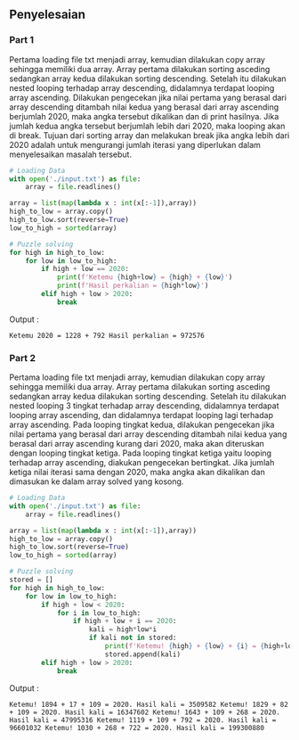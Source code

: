 ## Penyelesaian
### Part 1

Pertama loading file txt menjadi array, kemudian dilakukan copy array sehingga memiliki dua array. Array pertama dilakukan sorting asceding sedangkan array kedua dilakukan sorting descending. Setelah itu dilakukan nested looping terhadap array descending, didalamnya terdapat looping array ascending.
Dilakukan pengecekan jika nilai pertama yang berasal dari array descending ditambah nilai kedua yang berasal dari array ascending berjumlah 2020, maka angka tersebut dikalikan dan di print hasilnya. Jika jumlah kedua angka tersebut berjumlah lebih dari 2020, maka looping akan di break.
Tujuan dari sorting array dan melakukan break jika angka lebih dari 2020 adalah untuk mengurangi jumlah iterasi yang diperlukan dalam menyelesaikan masalah tersebut.

```python
# Loading Data
with open('./input.txt') as file:
	array = file.readlines()

array = list(map(lambda x : int(x[:-1]),array))
high_to_low = array.copy()
high_to_low.sort(reverse=True)
low_to_high = sorted(array)

# Puzzle solving
for high in high_to_low:
	for low in low_to_high:
		if high + low == 2020:
			print(f'Ketemu {high+low} = {high} + {low}')
			print(f'Hasil perkalian = {high*low}')
		elif high + low > 2020:
			break
```

Output :

`Ketemu 2020 = 1228 + 792
Hasil perkalian = 972576`

### Part 2

Pertama loading file txt menjadi array, kemudian dilakukan copy array sehingga memiliki dua array. Array pertama dilakukan sorting asceding sedangkan array kedua dilakukan sorting descending. Setelah itu dilakukan nested looping 3 tingkat terhadap array descending, didalamnya terdapat looping array ascending, dan didalamnya terdapat looping lagi terhadap array ascending.
Pada looping tingkat kedua, dilakukan pengecekan jika nilai pertama yang berasal dari array descending ditambah nilai kedua yang berasal dari array ascending kurang dari 2020, maka akan diteruskan dengan looping tingkat ketiga. 
Pada looping tingkat ketiga yaitu looping terhadap array ascending, diakukan pengecekan bertingkat. Jika jumlah ketiga nilai iterasi sama dengan 2020, maka angka akan dikalikan dan dimasukan ke dalam array solved yang kosong.

```python
# Loading Data
with open('./input.txt') as file:
	array = file.readlines()

array = list(map(lambda x : int(x[:-1]),array))
high_to_low = array.copy()
high_to_low.sort(reverse=True)
low_to_high = sorted(array)

# Puzzle solving
stored = []
for high in high_to_low:
	for low in low_to_high:
		if high + low < 2020:
			for i in low_to_high:
				if high + low + i == 2020:
					kali = high*low*i
					if kali not in stored:
						print(f'Ketemu! {high} + {low} + {i} = {high+low+i}. Hasil kali = {kali}')
						stored.append(kali)
		elif high + low > 2020:
			break
```

Output :

`Ketemu! 1894 + 17 + 109 = 2020. Hasil kali = 3509582
Ketemu! 1829 + 82 + 109 = 2020. Hasil kali = 16347602
Ketemu! 1643 + 109 + 268 = 2020. Hasil kali = 47995316
Ketemu! 1119 + 109 + 792 = 2020. Hasil kali = 96601032
Ketemu! 1030 + 268 + 722 = 2020. Hasil kali = 199300880`